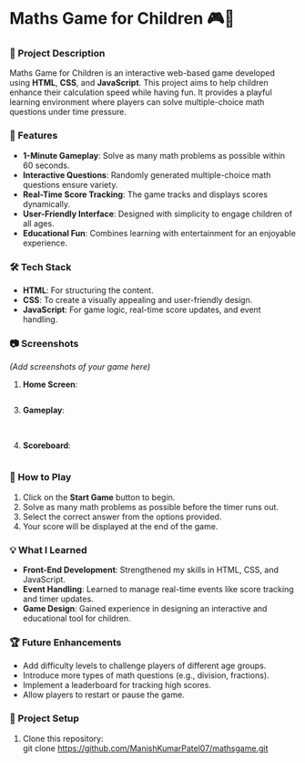 # Maths Game for Children 🎮🧮

### 🚀 Project Description  
Maths Game for Children is an interactive web-based game developed using **HTML**, **CSS**, and **JavaScript**. This project aims to help children enhance their calculation speed while having fun. It provides a playful learning environment where players can solve multiple-choice math questions under time pressure.

### 🎯 Features  
- **1-Minute Gameplay**: Solve as many math problems as possible within 60 seconds.  
- **Interactive Questions**: Randomly generated multiple-choice math questions ensure variety.  
- **Real-Time Score Tracking**: The game tracks and displays scores dynamically.  
- **User-Friendly Interface**: Designed with simplicity to engage children of all ages.  
- **Educational Fun**: Combines learning with entertainment for an enjoyable experience.

### 🛠️ Tech Stack  
- **HTML**: For structuring the content.  
- **CSS**: To create a visually appealing and user-friendly design.  
- **JavaScript**: For game logic, real-time score updates, and event handling.

### 📷 Screenshots  
*(Add screenshots of your game here)*  
1. **Home Screen**:
<img scr="https://github.com/ManishKumarPatel07/mathsgame/blob/main/MATHsNINJA/img/homepage.png">

3. **Gameplay**:
<img scr="https://github.com/ManishKumarPatel07/mathsgame/blob/main/MATHsNINJA/img/mul.png">

<img scr="https://github.com/ManishKumarPatel07/mathsgame/blob/main/MATHsNINJA/img/add.png">

<img scr="https://github.com/ManishKumarPatel07/mathsgame/blob/main/MATHsNINJA/img/sub.png">

4. **Scoreboard**:
<img scr="https://github.com/ManishKumarPatel07/mathsgame/blob/main/MATHsNINJA/img/score.png">

### 📖 How to Play  
1. Click on the **Start Game** button to begin.  
2. Solve as many math problems as possible before the timer runs out.  
3. Select the correct answer from the options provided.  
4. Your score will be displayed at the end of the game.  

### 💡 What I Learned  
- **Front-End Development**: Strengthened my skills in HTML, CSS, and JavaScript.  
- **Event Handling**: Learned to manage real-time events like score tracking and timer updates.  
- **Game Design**: Gained experience in designing an interactive and educational tool for children.  

### 🏆 Future Enhancements  
- Add difficulty levels to challenge players of different age groups.  
- Introduce more types of math questions (e.g., division, fractions).  
- Implement a leaderboard for tracking high scores.  
- Allow players to restart or pause the game.

### 📂 Project Setup  
1. Clone this repository:  
   git clone https://github.com/ManishKumarPatel07/mathsgame.git
   
